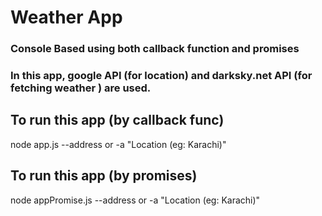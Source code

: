<h1>Weather App</h1>

<h3>Console Based using both callback function and promises</h3>

<h3>In this app, google API (for location) and darksky.net API (for fetching weather ) are used.</h3>

<h2>To run this app (by callback func)</h2>
node app.js --address or -a "Location (eg: Karachi)"

<h2>To run this app (by promises)</h2>
node appPromise.js --address or -a "Location (eg: Karachi)"
